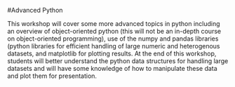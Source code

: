 #Advanced Python

This workshop will cover some more advanced topics in python including an overview of object-oriented python (this will not be an in-depth course on object-oriented programming), use of the numpy and pandas libraries (python libraries for efficient handling of large numeric and heterogenous datasets, and matplotlib for plotting results. At the end of this workshop, students will better understand the python data structures for handling large datasets and will have some knowledge of how to manipulate these data and plot them for presentation.